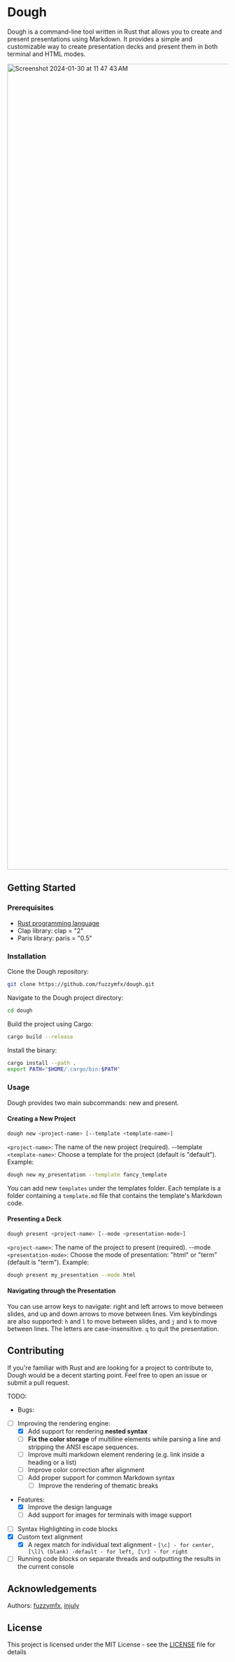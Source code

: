 # Dough

Dough is a command-line tool written in Rust that allows you to create and present presentations using Markdown. It provides a simple and customizable way to create presentation decks and present them in both terminal and HTML modes.

<img width="1840" alt="Screenshot 2024-01-30 at 11 47 43 AM" src="https://github.com/fuzzymfx/dough/assets/69160388/8351ee95-0589-46ff-ae72-5ab68bab6c03">


## Getting Started

### Prerequisites

- [Rust programming language](https://www.rust-lang.org/tools/install)
- Clap library: clap = "2"
- Paris library: paris = "0.5"

### Installation

Clone the Dough repository:

```bash
git clone https://github.com/fuzzymfx/dough.git

```

Navigate to the Dough project directory:

```bash
cd dough
```

Build the project using Cargo:

```bash
cargo build --release
```

Install the binary:

```bash
cargo install --path .
export PATH="$HOME/.cargo/bin:$PATH"

```

### Usage

Dough provides two main subcommands: new and present.

#### Creating a New Project

```bash
dough new <project-name> [--template <template-name>]
```

`<project-name>`: The name of the new project (required).
--template `<template-name>`: Choose a template for the project (default is "default").
Example:

```bash
dough new my_presentation --template fancy_template
```

You can add new `templates` under the templates folder. Each template is a folder containing a `template.md` file that contains the template's Markdown code.
<!-- You can also add a `template.css` file to add custom CSS styling to the template. -->

#### Presenting a Deck

```bash
dough present <project-name> [--mode <presentation-mode>]
```

`<project-name>`: The name of the project to present (required).
--mode `<presentation-mode>`: Choose the mode of presentation: "html" or "term" (default is "term").
Example:

```bash
dough present my_presentation --mode html
```

#### Navigating through the Presentation

You can use arrow keys to navigate: right and left arrows to move between slides, and up and down arrows to move between lines.
Vim keybindings are also supported: `h` and `l` to move between slides, and `j` and `k` to move between lines.
The letters are case-insensitive.
`q` to quit the presentation.

## Contributing

If you're familiar with Rust and are looking for a project to contribute to, Dough would be a decent starting point. Feel free to open an issue or submit a pull request.

TODO:

- Bugs:
- [ ] Improving the rendering engine:
  - [x] Add support for rendering **nested syntax**
  - [ ] **Fix the color storage** of multiline elements while parsing a line and stripping the ANSI escape sequences.
  - [ ] Improve multi markdown element rendering (e.g. link inside a heading or a list)
  - [ ] Improve color correction after alignment
  - [ ] Add proper support for common Markdown syntax
    - [ ] Improve the rendering of thematic breaks

- Features:
  - [x] Improve the design language
  - [ ] Add support for images for terminals with image support
- [ ] Syntax Highlighting in code blocks
- [x] Custom text alignment
  - [x] A regex match for individual text alignment - `[\c] - for center, [\l]\ (blank) -default - for left, [\r] - for right`  
- [ ] Running code blocks on separate threads and outputting the results in the current console

## Acknowledgements

Authors: [fuzzymfx](https://github.com/fuzzymfx), [injuly](https://github.com/injuly)

## License

This project is licensed under the MIT License - see the [LICENSE](LICENSE) file for details
